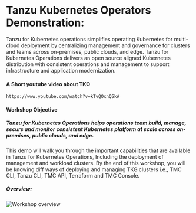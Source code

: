 # Tanzu Kubernetes Operators Demonstration: 

Tanzu for Kubernetes operations simplifies operating Kubernetes for multi-cloud deployment by centralizing management and governance for clusters and teams across on-premises, public clouds, and edge. Tanzu for Kubernetes Operations delivers an open source aligned Kubernetes distribution with consistent operations and management to support infrastructure and application modernization.

#### A Short youtube video about TKO

```dashboard:open-url
https://www.youtube.com/watch?v=kTvQOxnQ5kA
```

#### Workshop Objective

##### Tanzu for Kubernetes Operations helps operations team build, manage, secure and monitor consistent Kubernetes platform at scale across on-premises, public clouds, and edge.

This demo will walk you through the important capabilities that are available in Tanzu for Kubernetes Operations, Including the deployment of management and workload clusters. By the end of this workshop, you will be knowing diff ways of deploying and managing TKG clusters i.e., TMC CLI, Tanzu CLI, TMC API, Terraform and TMC Console. 

##### Overview: 

![Workshop overview](images/workshop-1.png)
